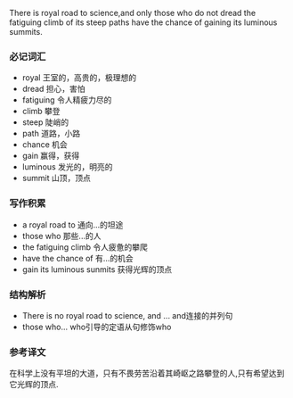 There is royal road to science,and only those who do not dread the fatiguing climb of its steep paths have the chance of gaining its luminous summits.

### 必记词汇
* royal 王室的，高贵的，极理想的
* dread 担心，害怕
* fatiguing 令人精疲力尽的
* climb 攀登
* steep 陡峭的
* path 道路，小路
* chance 机会
* gain 赢得，获得
* luminous 发光的，明亮的
* summit 山顶，顶点

### 写作积累
* a royal road to 通向...的坦途
* those who 那些...的人
* the fatiguing climb 令人疲惫的攀爬
* have the chance of 有...的机会
* gain its luminous sunmits 获得光辉的顶点

### 结构解析
* There is no royal road to science, and ... and连接的并列句
* those who... who引导的定语从句修饰who

### 参考译文
在科学上没有平坦的大道，只有不畏劳苦沿着其崎岖之路攀登的人,只有希望达到它光辉的顶点.


